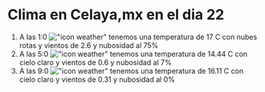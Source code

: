 # Clima en Celaya,mx en el dia 22

1. A las 1:0 !["icon weather"](http://openweathermap.org/img/w/04n.png) tenemos una temperatura de 17 C con nubes rotas y  vientos de 2.6 y nubosidad al 75%
1. A las 5:0 !["icon weather"](http://openweathermap.org/img/w/01n.png) tenemos una temperatura de 14.44 C con cielo claro y  vientos de 0.6 y nubosidad al 7%
1. A las 9:0 !["icon weather"](http://openweathermap.org/img/w/01d.png) tenemos una temperatura de 16.11 C con cielo claro y  vientos de 0.31 y nubosidad al 0%
